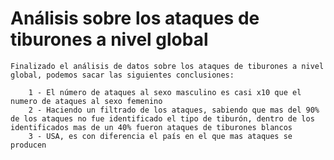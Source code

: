 

# Análisis sobre los ataques de tiburones a nivel global

    Finalizado el análisis de datos sobre los ataques de tiburones a nivel global, podemos sacar las siguientes conclusiones:

        1 - El número de ataques al sexo masculino es casi x10 que el numero de ataques al sexo femenino
        2 - Haciendo un filtrado de los ataques, sabiendo que mas del 90% de los ataques no fue identificado el tipo de tiburón, dentro de los             identificados mas de un 40% fueron ataques de tiburones blancos
        3 - USA, es con diferencia el país en el que mas ataques se producen


